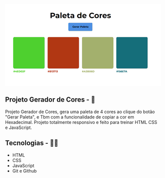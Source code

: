 <p>
  <img src="./github/thumb-gerador.png">
</p>

## Projeto Gerador de Cores - 🎨
Projeto Gerador de Cores, gera uma paleta de 4 cores ao clique do botão "Gerar Paleta", e Tbm com a funcionalidade de copiar a cor em Hexadecimal. Projeto totalmente responsivo e feito para treinar HTML CSS e JavaScript.

## Tecnologias - 👨‍💻
- HTML 
- CSS
- JavaScript
- Git e Github
